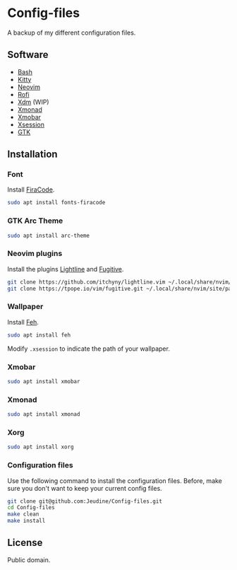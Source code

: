 # Config-files
A backup of my different configuration files.

## Software

- [Bash](https://www.gnu.org/software/bash/)
- [Kitty](https://sw.kovidgoyal.net/kitty/)
- [Neovim](https://neovim.io/)
- [Rofi](https://github.com/davatorium/rofi)
- [Xdm](https://www.x.org/releases/X11R7.6/doc/man/man1/xdm.1.xhtml) (WIP)
- [Xmonad](https://xmonad.org/)
- [Xmobar](https://xmobar.org/)
- [Xsession](https://wiki.debian.org/Xsession)
- [GTK](https://www.gtk.org/)

## Installation

### Font
Install [FiraCode](https://github.com/tonsky/FiraCode).
```bash
sudo apt install fonts-firacode
```

### GTK Arc Theme
```bash
sudo apt install arc-theme
```

### Neovim plugins
Install the plugins [Lightline](https://github.com/itchyny/lightline.vim) and [Fugitive](https://github.com/tpope/vim-fugitive).
```bash
git clone https://github.com/itchyny/lightline.vim ~/.local/share/nvim/site/pack/lightline/start/lightline
git clone https://tpope.io/vim/fugitive.git ~/.local/share/nvim/site/pack/tpope/start/fugitive/
```

### Wallpaper
Install [Feh](https://feh.finalrewind.org/).
```bash
sudo apt install feh
```
Modify `.xsession` to indicate the path of your wallpaper.

### Xmobar
```bash
sudo apt install xmobar
```

### Xmonad
```bash
sudo apt install xmonad
```

### Xorg
```bash
sudo apt install xorg
```

### Configuration files
Use the following command to install the configuration files. Before, make sure you don't want to keep your current config files.
```bash
git clone git@github.com:Jeudine/Config-files.git
cd Config-files
make clean
make install
```
## License
Public domain.
